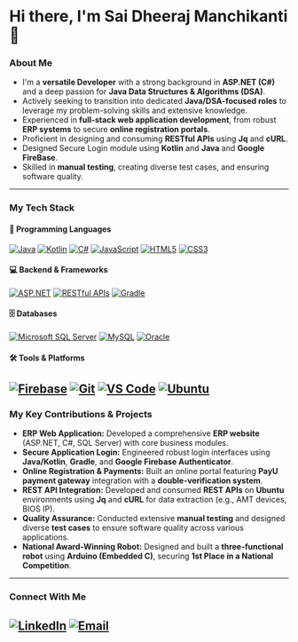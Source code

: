# Hi there, I'm Sai Dheeraj Manchikanti 👋

### About Me

-   I'm a **versatile Developer** with a strong background in **ASP.NET (C#)** and a deep passion for **Java Data Structures & Algorithms (DSA)**.
-   Actively seeking to transition into dedicated **Java/DSA-focused roles** to leverage my problem-solving skills and extensive knowledge.
-   Experienced in **full-stack web application development**, from robust **ERP systems** to secure **online registration portals**.
-   Proficient in designing and consuming **RESTful APIs** using **Jq** and **cURL**.
-   Designed Secure Login module using **Kotlin** and **Java** and **Google FireBase**.
-   Skilled in **manual testing**, creating diverse test cases, and ensuring software quality.

---

### My Tech Stack

#### 🚀 Programming Languages
[![Java](https://img.shields.io/badge/Java-007396?style=for-the-badge&logo=java&logoColor=white)](https://www.java.com/)
[![Kotlin](https://img.shields.io/badge/Kotlin-0095D5?style=for-the-badge&logo=kotlin&logoColor=white)](https://kotlinlang.org/)
[![C#](https://img.shields.io/badge/C%23-239120?style=for-the-badge&logo=c-sharp&logoColor=white)](https://dotnet.microsoft.com/)
[![JavaScript](https://img.shields.io/badge/JavaScript-F7DF1E?style=for-the-badge&logo=javascript&logoColor=black)](https://developer.mozilla.org/en-US/docs/Web/JavaScript)
[![HTML5](https://img.shields.io/badge/HTML5-E34F26?style=for-the-badge&logo=html5&logoColor=white)](https://developer.mozilla.org/en-US/docs/Web/HTML)
[![CSS3](https://img.shields.io/badge/CSS3-1572B6?style=for-the-badge&logo=css3&logoColor=white)](https://developer.mozilla.org/en-US/docs/Web/CSS)
#### 💻 Backend & Frameworks
[![ASP.NET](https://img.shields.io/badge/ASP.NET-512BD4?style=for-the-badge&logo=dotnet&logoColor=white)](https://dotnet.microsoft.com/apps/aspnet)
[![RESTful APIs](https://img.shields.io/badge/RESTful%20APIs-grey?style=for-the-badge&logo=data-transfer&logoColor=white)](https://restfulapi.net/)
[![Gradle](https://img.shields.io/badge/Gradle-02303A?style=for-the-badge&logo=gradle&logoColor=white)](https://gradle.org/)
#### 🗄️ Databases
[![Microsoft SQL Server](https://img.shields.io/badge/Microsoft%20SQL%20Server-CC2927?style=for-the-badge&logo=microsoft-sql-server&logoColor=white)](https://www.microsoft.com/en-us/sql-server/)
[![MySQL](https://img.shields.io/badge/MySQL-4479A1?style=for-the-badge&logo=mysql&logoColor=white)](https://www.mysql.com/)
[![Oracle](https://img.shields.io/badge/Oracle-F80000?style=for-the-badge&logo=oracle&logoColor=white)](https://www.oracle.com/)

#### 🛠️ Tools & Platforms
[![Firebase](https://img.shields.io/badge/Firebase-FFCA28?style=for-the-badge&logo=firebase&logoColor=black)](https://firebase.google.com/)
[![Git](https://img.shields.io/badge/Git-F05032?style=for-the-badge&logo=git&logoColor=white)](https://git-scm.com/)
[![VS Code](https://img.shields.io/badge/VS%20Code-007ACC?style=for-the-badge&logo=visual-studio-code&logoColor=white)](https://code.visualstudio.com/)
[![Ubuntu](https://img.shields.io/badge/Ubuntu-E95420?style=for-the-badge&logo=ubuntu&logoColor=white)](https://ubuntu.com/)
---

### My Key Contributions & Projects

* **ERP Web Application:** Developed a comprehensive **ERP website** (ASP.NET, C#, SQL Server) with core business modules.
* **Secure Application Login:** Engineered robust login interfaces using **Java/Kotlin**, **Gradle**, and **Google Firebase Authenticator**.
* **Online Registration & Payments:** Built an online portal featuring **PayU payment gateway** integration with a **double-verification system**.
* **REST API Integration:** Developed and consumed **REST APIs** on **Ubuntu** environments using **Jq** and **cURL** for data extraction (e.g., AMT devices, BIOS IP).
* **Quality Assurance:** Conducted extensive **manual testing** and designed diverse **test cases** to ensure software quality across various applications.
* **National Award-Winning Robot:** Designed and built a **three-functional robot** using **Arduino (Embedded C)**, securing **1st Place in a National Competition**.

---

### Connect With Me

[![LinkedIn](https://img.shields.io/badge/LinkedIn-0A66C2?style=for-the-badge&logo=linkedin&logoColor=white)](https://www.linkedin.com/in/sai-dheeraj-74b579285/)
[![Email](https://img.shields.io/badge/Email-D14836?style=for-the-badge&logo=gmail&logoColor=white)](mailto:saidheerajmanchikanti@gmail.com)
---
